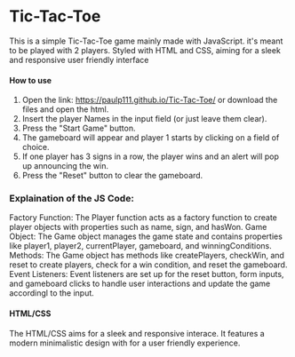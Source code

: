 # Tic-Tac-Toe
This is a simple Tic-Tac-Toe game mainly made with JavaScript. it's meant to be played with 2 players. Styled with HTML and CSS, aiming for a sleek and responsive user friendly interface 

#### How to use
1. Open the link: https://paulp111.github.io/Tic-Tac-Toe/ or download the files and open the html.
2. Insert the player Names in the input field (or just leave them clear).
3. Press the "Start Game" button.
4. The gameboard will appear and player 1 starts by clicking on a field of choice.
5. If one player has 3 signs in a row, the player wins and an alert will pop up announcing the win.
6. Press the "Reset" button to clear the gameboard.

### Explaination of the JS Code:
Factory Function: The Player function acts as a factory function to create player objects with properties such as name, sign, and hasWon.
Game Object: The Game object manages the game state and contains properties like player1, player2, currentPlayer, gameboard, and winningConditions.
Methods: The Game object has methods like createPlayers, checkWin, and reset to create players, check for a win condition, and reset the gameboard.
Event Listeners: Event listeners are set up for the reset button, form inputs, and gameboard clicks to handle user interactions and update the game accordingl to the input.

#### HTML/CSS
The HTML/CSS aims for a sleek and responsive interace. It features a modern minimalistic design with for a user friendly experience. 
